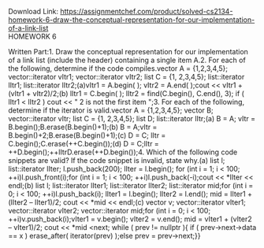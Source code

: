 Download Link: https://assignmentchef.com/product/solved-cs2134-homework-6-draw-the-conceptual-representation-for-our-implementation-of-a-link-list
<br>
HOMEWORK 6

Written Part:1. Draw the conceptual representation for our implementation of a link list (include the header) containing a single item A.2. For each of the following, determine if the code compiles.vector A = {1,2,3,4,5}; vector::iterator vItr1; vector::iterator vItr2; list C = {1, 2,3,4,5}; list::iterator lItr1; list::iterator lItr2;(a)vItr1 = A.begin( ); vItr2 = A.end( );cout &lt;&lt; vItr1 + (vItr1 + vItr2)/2;(b) lItr1 = C.begin( ); lItr2 = find(C.begin(), C.end(), 3); if ( lItr1 &lt; lItr2 ) cout &lt;&lt; " 2 is not the first item ";3. For each of the following, determine if the iterator is valid.vector A = {1,2,3,4,5}; vector B; vector::iterator vItr; list C = {1, 2,3,4,5}; list D; list::iterator lItr;(a) B = A; vItr = B.begin();B.erase(B.begin()+1);(b) B = A;vItr = B.begin()+2;B.erase(B.begin()+1);(c) D = C; lItr = C.begin();C.erase(++C.begin());(d) D = C;lItr = ++D.begin();++lItrD.erase(++D.begin());4. Which of the following code snippets are valid? If the code snippet is invalid, state why.(a) list l; list::iterator lIter; l.push_back(200); lIter = l.begin(); for (int i = 1; i &lt; 100; ++i)l.push_front(i);for (int i = 1; i &lt; 100; ++i)l.push_back(-i);cout &lt;&lt; *lIter &lt;&lt; endl;(b) list l; list::iterator lIter1; list::iterator lIter2; list::iterator mid;for (int i = 0; i &lt; 100; ++i)l.push_back(i); lIter1 = l.begin(); lIter2 = l.end(); mid = lIter1 + (lIter2 – lIter1)/2; cout &lt;&lt; *mid &lt;&lt; endl;(c) vector v; vector::iterator vIter1; vector::iterator vIter2; vector::iterator mid;for (int i = 0; i &lt; 100; ++i)v.push_back(i);vIter1 = v.begin(); vIter2 = v.end(); mid = vIter1 + (vIter2 – vIter1)/2; cout &lt;&lt; *mid &lt;next; while ( prev != nullptr ){ if ( prev-&gt;next-&gt;data == x ) erase_after( iterator(prev) );else prev = prev-&gt;next;}}